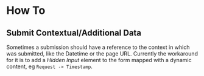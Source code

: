 # How To

## Submit Contextual/Additional Data

Sometimes a submission should have a reference to the context in which was submitted, like the Datetime or the page URL. Currently the workaround for it is to add a _Hidden Input_ element to the form mapped with a dynamic content, eg `Request -> Timestamp`.
